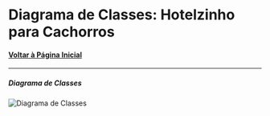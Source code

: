 # Diagrama de Classes:  Hotelzinho para Cachorros
#### [Voltar à Página Inicial](https://github.com/renathavictor/DogBnb-APS)
---
##### Diagrama de Classes
![Diagrama de Classes](https://i.imgur.com/q30HXqH.png "Diagrama de Classes")
